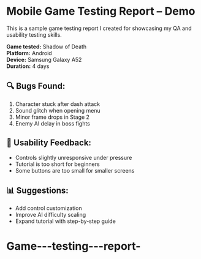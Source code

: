 
# Mobile Game Testing Report – Demo

This is a sample game testing report I created for showcasing my QA and usability testing skills.

**Game tested:** Shadow of Death  
**Platform:** Android  
**Device:** Samsung Galaxy A52  
**Duration:** 4 days

## 🔍 Bugs Found:
1. Character stuck after dash attack  
2. Sound glitch when opening menu  
3. Minor frame drops in Stage 2  
4. Enemy AI delay in boss fights  

## 🧪 Usability Feedback:
- Controls slightly unresponsive under pressure  
- Tutorial is too short for beginners  
- Some buttons are too small for smaller screens

## 📊 Suggestions:
- Add control customization  
- Improve AI difficulty scaling  
- Expand tutorial with step-by-step guide
# Game---testing---report-

